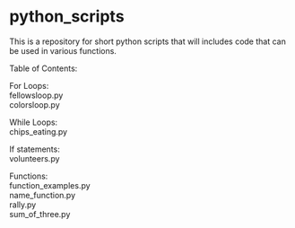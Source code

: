 python_scripts
==============

This is a repository for short python scripts that will includes code that can be used in various functions. 

Table of Contents: 

For Loops:
<br>fellowsloop.py
<br>colorsloop.py

While Loops:
<br>chips_eating.py

If statements: 
<br>volunteers.py

Functions:
<br>function_examples.py
<br>name_function.py
<br>rally.py
<br>sum_of_three.py
